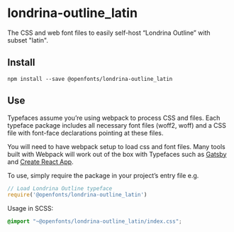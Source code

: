 
# londrina-outline_latin

The CSS and web font files to easily self-host “Londrina Outline” with subset "latin".

## Install

`npm install --save @openfonts/londrina-outline_latin`

## Use

Typefaces assume you’re using webpack to process CSS and files. Each typeface
package includes all necessary font files (woff2, woff) and a CSS file with
font-face declarations pointing at these files.

You will need to have webpack setup to load css and font files. Many tools built
with Webpack will work out of the box with Typefaces such as [Gatsby](https://github.com/gatsbyjs/gatsby)
and [Create React App](https://github.com/facebookincubator/create-react-app).

To use, simply require the package in your project’s entry file e.g.

```javascript
// Load Londrina Outline typeface
require('@openfonts/londrina-outline_latin')
```

Usage in SCSS:
```scss
@import "~@openfonts/londrina-outline_latin/index.css";
```
